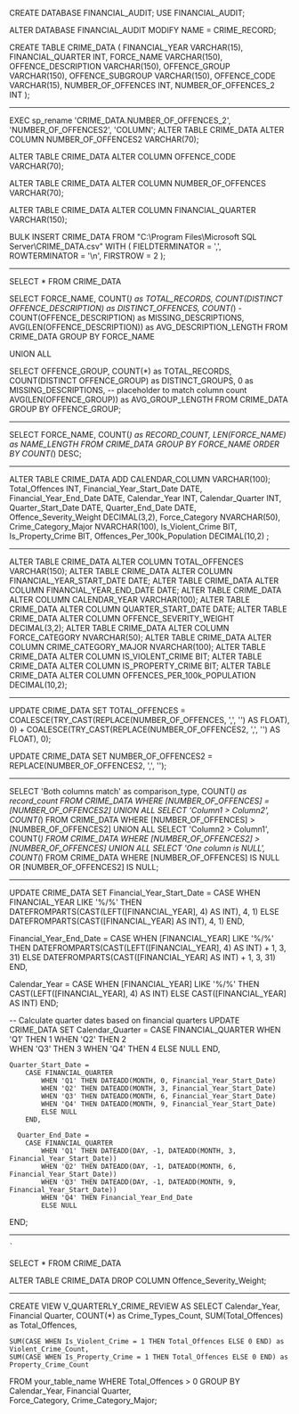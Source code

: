 CREATE DATABASE FINANCIAL_AUDIT;
USE FINANCIAL_AUDIT;

ALTER DATABASE FINANCIAL_AUDIT
MODIFY NAME = CRIME_RECORD;

CREATE TABLE CRIME_DATA (
             FINANCIAL_YEAR VARCHAR(15),
			 FINANCIAL_QUARTER INT,
			 FORCE_NAME VARCHAR(150),
			 OFFENCE_DESCRIPTION VARCHAR(150),
			 OFFENCE_GROUP VARCHAR(150),
			 OFFENCE_SUBGROUP VARCHAR(150),
			 OFFENCE_CODE VARCHAR(15),
			 NUMBER_OF_OFFENCES INT,
			 NUMBER_OF_OFFENCES_2 INT
);
  
  -------------------------------------------------------------------------------

EXEC sp_rename 'CRIME_DATA.NUMBER_OF_OFFENCES_2', 'NUMBER_OF_OFFENCES2', 'COLUMN';
ALTER TABLE  CRIME_DATA
ALTER COLUMN NUMBER_OF_OFFENCES2 VARCHAR(70);

ALTER TABLE CRIME_DATA
ALTER COLUMN OFFENCE_CODE VARCHAR(70);

ALTER TABLE CRIME_DATA
ALTER COLUMN NUMBER_OF_OFFENCES VARCHAR(70);

ALTER TABLE CRIME_DATA
ALTER COLUMN FINANCIAL_QUARTER VARCHAR(150);

BULK INSERT CRIME_DATA
FROM "C:\Program Files\Microsoft SQL Server\CRIME_DATA.csv"
WITH (
FIELDTERMINATOR = ',',
ROWTERMINATOR = '\n',
FIRSTROW = 2
);

------------------------------------------------------------------------------------------------

SELECT * 
FROM CRIME_DATA

SELECT 
    FORCE_NAME,
    COUNT(*) as TOTAL_RECORDS,
    COUNT(DISTINCT OFFENCE_DESCRIPTION) as DISTINCT_OFFENCES,
    COUNT(*) - COUNT(OFFENCE_DESCRIPTION) as MISSING_DESCRIPTIONS,
    AVG(LEN(OFFENCE_DESCRIPTION)) as AVG_DESCRIPTION_LENGTH
FROM CRIME_DATA
GROUP BY FORCE_NAME

UNION ALL

SELECT 
    OFFENCE_GROUP,
    COUNT(*) as TOTAL_RECORDS,
    COUNT(DISTINCT OFFENCE_GROUP) as DISTINCT_GROUPS,
    0 as MISSING_DESCRIPTIONS, -- placeholder to match column count
    AVG(LEN(OFFENCE_GROUP)) as AVG_GROUP_LENGTH
FROM CRIME_DATA
GROUP BY OFFENCE_GROUP;

-----------------------------------------------------------------------

SELECT
    FORCE_NAME,
    COUNT(*) as RECORD_COUNT,
    LEN(FORCE_NAME) as NAME_LENGTH
FROM CRIME_DATA
GROUP BY FORCE_NAME
ORDER BY COUNT(*) DESC;

---------------------------------------------------------------------------

ALTER TABLE CRIME_DATA 
ADD 
    CALENDAR_COLUMN VARCHAR(100);
    Total_Offences INT,
    Financial_Year_Start_Date DATE,
    Financial_Year_End_Date DATE,
    Calendar_Year INT,
    Calendar_Quarter INT,
    Quarter_Start_Date DATE,
    Quarter_End_Date DATE,
    Offence_Severity_Weight DECIMAL(3,2),
    Force_Category NVARCHAR(50),
    Crime_Category_Major NVARCHAR(100),
    Is_Violent_Crime BIT,
    Is_Property_Crime BIT,
    Offences_Per_100k_Population DECIMAL(10,2)
;

-------------------------------------------------------------------------------

ALTER TABLE CRIME_DATA ALTER COLUMN TOTAL_OFFENCES VARCHAR(150);
ALTER TABLE CRIME_DATA ALTER COLUMN FINANCIAL_YEAR_START_DATE DATE;
ALTER TABLE CRIME_DATA ALTER COLUMN FINANCIAL_YEAR_END_DATE DATE;
ALTER TABLE CRIME_DATA ALTER COLUMN CALENDAR_YEAR VARCHAR(100);
ALTER TABLE CRIME_DATA ALTER COLUMN QUARTER_START_DATE DATE;
ALTER TABLE CRIME_DATA ALTER COLUMN OFFENCE_SEVERITY_WEIGHT DECIMAL(3,2);
ALTER TABLE CRIME_DATA ALTER COLUMN FORCE_CATEGORY NVARCHAR(50);
ALTER TABLE CRIME_DATA ALTER COLUMN CRIME_CATEGORY_MAJOR NVARCHAR(100);
ALTER TABLE CRIME_DATA ALTER COLUMN IS_VIOLENT_CRIME BIT;
ALTER TABLE CRIME_DATA ALTER COLUMN IS_PROPERTY_CRIME BIT;
ALTER TABLE CRIME_DATA ALTER COLUMN OFFENCES_PER_100k_POPULATION DECIMAL(10,2);

-----------------------------------------------------------------------------------------

UPDATE CRIME_DATA
SET TOTAL_OFFENCES = 
    COALESCE(TRY_CAST(REPLACE(NUMBER_OF_OFFENCES, ',', '') AS FLOAT), 0) +
    COALESCE(TRY_CAST(REPLACE(NUMBER_OF_OFFENCES2, ',', '') AS FLOAT), 0);

UPDATE CRIME_DATA
SET NUMBER_OF_OFFENCES2 = REPLACE(NUMBER_OF_OFFENCES2, ',', '');

------------------------------

SELECT 
    'Both columns match' as comparison_type,
    COUNT(*) as record_count
FROM CRIME_DATA 
WHERE [NUMBER_OF_OFFENCES] = [NUMBER_OF_OFFENCES2]
UNION ALL
SELECT 
    'Column1 > Column2',
    COUNT(*)
FROM CRIME_DATA
WHERE [NUMBER_OF_OFFENCES] > [NUMBER_OF_OFFENCES2]
UNION ALL
SELECT 
    'Column2 > Column1',
    COUNT(*)
FROM CRIME_DATA 
WHERE [NUMBER_OF_OFFENCES2] > [NUMBER_OF_OFFENCES]
UNION ALL
SELECT 
    'One column is NULL',
    COUNT(*)
FROM CRIME_DATA
WHERE [NUMBER_OF_OFFENCES] IS NULL OR [NUMBER_OF_OFFENCES2] IS NULL;

------------------------------------------------

UPDATE CRIME_DATA
SET 
    Financial_Year_Start_Date = 
CASE 
     WHEN FINANCIAL_YEAR LIKE '%/%' 
     THEN DATEFROMPARTS(CAST(LEFT([FINANCIAL_YEAR], 4) AS INT), 4, 1)
     ELSE DATEFROMPARTS(CAST([FINANCIAL_YEAR] AS INT), 4, 1)
  END,

Financial_Year_End_Date = 
 CASE 
      WHEN [FINANCIAL_YEAR] LIKE '%/%' 
      THEN DATEFROMPARTS(CAST(LEFT([FINANCIAL_YEAR], 4) AS INT) + 1, 3, 31)
      ELSE DATEFROMPARTS(CAST([FINANCIAL_YEAR] AS INT) + 1, 3, 31)
  END,

 Calendar_Year = 
        CASE 
            WHEN [FINANCIAL_YEAR] LIKE '%/%' 
            THEN CAST(LEFT([FINANCIAL_YEAR], 4) AS INT)
            ELSE CAST([FINANCIAL_YEAR] AS INT)
        END;

-- Calculate quarter dates based on financial quarters
UPDATE CRIME_DATA
SET 
    Calendar_Quarter = 
        CASE FINANCIAL_QUARTER
            WHEN 'Q1' THEN 1
            WHEN 'Q2' THEN 2  
            WHEN 'Q3' THEN 3
            WHEN 'Q4' THEN 4
            ELSE NULL
        END,
    
    Quarter_Start_Date = 
        CASE FINANCIAL_QUARTER
            WHEN 'Q1' THEN DATEADD(MONTH, 0, Financial_Year_Start_Date)   
            WHEN 'Q2' THEN DATEADD(MONTH, 3, Financial_Year_Start_Date)    
            WHEN 'Q3' THEN DATEADD(MONTH, 6, Financial_Year_Start_Date)   
            WHEN 'Q4' THEN DATEADD(MONTH, 9, Financial_Year_Start_Date)   
            ELSE NULL
        END,
    
      Quarter_End_Date = 
        CASE FINANCIAL_QUARTER
            WHEN 'Q1' THEN DATEADD(DAY, -1, DATEADD(MONTH, 3, Financial_Year_Start_Date))
            WHEN 'Q2' THEN DATEADD(DAY, -1, DATEADD(MONTH, 6, Financial_Year_Start_Date))
            WHEN 'Q3' THEN DATEADD(DAY, -1, DATEADD(MONTH, 9, Financial_Year_Start_Date))
            WHEN 'Q4' THEN Financial_Year_End_Date
            ELSE NULL
 END; 

 -----------------------------------------------------------------
	
	`
SELECT *
FROM CRIME_DATA



ALTER TABLE CRIME_DATA
DROP COLUMN Offence_Severity_Weight;

------------------------------------------------------------------------

CREATE VIEW V_QUARTERLY_CRIME_REVIEW AS
SELECT 
    Calendar_Year,
    Financial Quarter,
    COUNT(*) as Crime_Types_Count,
    SUM(Total_Offences) as Total_Offences,
    
    SUM(CASE WHEN Is_Violent_Crime = 1 THEN Total_Offences ELSE 0 END) as Violent_Crime_Count,
    SUM(CASE WHEN Is_Property_Crime = 1 THEN Total_Offences ELSE 0 END) as Property_Crime_Count
FROM your_table_name
WHERE Total_Offences > 0
GROUP BY 
    Calendar_Year, Financial Quarter,  
    Force_Category, Crime_Category_Major;

